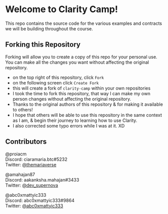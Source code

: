 # Welcome to Clarity Camp!
This repo contains the source code for the various examples and contracts we will be building throughout the course.

## Forking this Repository
Forking will allow you to create a copy of this repo for your personal use. <br>
You can make all the changes you want without affecting the original repository.
- on the top right of this repository, click `Fork`
- on the following screen click `Create Fork`
- this will create a fork of `clarity-camp` within your own repositories
  <br>
- I took the time to fork this repository, that way I can make my own person changes without affecting the original repository.
- Thanks to the original authors of this repository & for making it available to others!
- I hope that others will be able to use this repository in the same context as I am, & begin their journey to learning how to use Clarity.
- I also corrected some typo errors while I was at it. XD 

## Contributors
@proiacm <br>
Discord: ciaramaria.btc#5232 <br>
Twitter: [@themariaverse](https://twitter.com/themariaverse)

@amahajan87 <br>
Discord: aakanksha.mahajan#3433 <br>
Twitter: [@dev_supernova](https://twitter.com/dev_supernova)

@abc0xmattyic333 <br>
Discord: abc0xmattyic333#9864 <br>
Twitter: [@abc0xmattyic333](https://twitter.com/abc0xmattyic333)